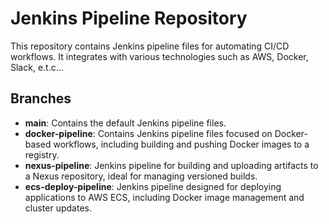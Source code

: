 # Jenkins Pipeline Repository
This repository contains Jenkins pipeline files for automating CI/CD workflows. It integrates with various technologies such as AWS, Docker, Slack, e.t.c...

## Branches
- **main**: Contains the default Jenkins pipeline files.
- **docker-pipeline**: Contains Jenkins pipeline files focused on Docker-based workflows, including building and pushing Docker images to a registry.
- **nexus-pipeline**: Jenkins pipeline for building and uploading artifacts to a Nexus repository, ideal for managing versioned builds.
- **ecs-deploy-pipeline**: Jenkins pipeline designed for deploying applications to AWS ECS, including Docker image management and cluster updates.
